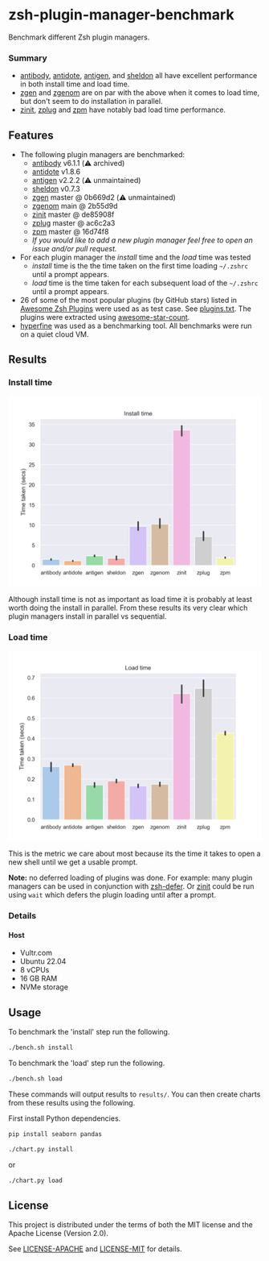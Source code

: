 # zsh-plugin-manager-benchmark

Benchmark different Zsh plugin managers.

### Summary

- [antibody], [antidote], [antigen], and [sheldon] all have excellent
  performance in both install time and load time.
- [zgen] and [zgenom] are on par with the above when it comes to load time, but
  don't seem to do installation in parallel.
- [zinit], [zplug] and [zpm] have notably bad load time performance.

## Features

- The following plugin managers are benchmarked:
  - [antibody] v6.1.1 (⚠️ archived)
  - [antidote] v1.8.6
  - [antigen] v2.2.2 (⚠️ unmaintained)
  - [sheldon] v0.7.3
  - [zgen] master @ 0b669d2 (⚠️ unmaintained)
  - [zgenom] main @ 2b55d9d
  - [zinit] master @ de85908f
  - [zplug] master @ ac6c2a3
  - [zpm] master @ 16d74f8
  - *If you would like to add a new plugin manager feel free to open an issue
    and/or pull request.*
- For each plugin manager the *install* time and the *load* time was tested
  - *install* time is the the time taken on the first time loading `~/.zshrc`
    until a prompt appears.
  - *load* time is the time taken for each subsequent load of the `~/.zshrc`
    until a prompt appears.
- 26 of some of the most popular plugins (by GitHub stars) listed in [Awesome
  Zsh Plugins](https://github.com/unixorn/awesome-zsh-plugins/) were used as as
  test case. See [plugins.txt](./src/plugins.txt). The plugins were extracted
  using [awesome-star-count].
- [hyperfine] was used as a benchmarking tool. All benchmarks were run on a
  quiet cloud VM.

[awesome-star-count]: https://github.com/rossmacarthur/awesome-star-count
[hyperfine]: https://github.com/sharkdp/hyperfine

[antibody]: https://github.com/getantibody/antibody
[antidote]: https://github.com/mattmc3/antidote
[antigen]: https://github.com/zsh-users/antigen
[sheldon]: https://github.com/rossmacarthur/sheldon
[zgen]: https://github.com/tarjoilija/zgen
[zgenom]: https://github.com/jandamm/zgenom
[zinit]: https://github.com/zdharma/zinit
[zplug]: https://github.com/zplug/zplug
[zpm]: https://github.com/zpm-zsh/zpm
[zsh-defer]: https://github.com/romkatv/zsh-defer

## Results

### Install time

<img alt="Install time" src="results/install.png" width="600"/>

Although install time is not as important as load time it is probably at least
worth doing the install in parallel. From these results its very clear which
plugin managers install in parallel vs sequential.

### Load time

<img alt="Load time" src="results/load.png" width="600"/>

This is the metric we care about most because its the time it takes to open a
new shell until we get a usable prompt.

**Note:** no deferred loading of plugins was done. For example: many plugin
managers can be used in conjunction with [zsh-defer]. Or [zinit] could be run
using `wait` which defers the plugin loading until after a prompt.

### Details

#### Host

- Vultr.com
- Ubuntu 22.04
- 8 vCPUs
- 16 GB RAM
- NVMe storage

## Usage

To benchmark the 'install' step run the following.
```sh
./bench.sh install
```

To benchmark the 'load' step run the following.
```sh
./bench.sh load
```

These commands will output results to `results/`. You can then create charts
from these results using the following.

First install Python dependencies.

```
pip install seaborn pandas
```

```sh
./chart.py install
```

or

```sh
./chart.py load
```

## License

This project is distributed under the terms of both the MIT license and the
Apache License (Version 2.0).

See [LICENSE-APACHE](LICENSE-APACHE) and [LICENSE-MIT](LICENSE-MIT) for details.
